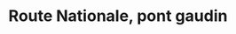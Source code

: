 ---
title: Route Nationale, pont gaudin
url: /route-nationale-pont-gaudin/
latitude: 19.44
longitude: -72.665
---